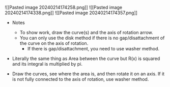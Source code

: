 ![[Pasted image 20240214174258.png]]
![[Pasted image 20240214174338.png]]
![[Pasted image 20240214174357.png]]

- Notes
	- To show work, draw the curve(s) and the axis of rotation arrow.
	- You can only use the disk method if there is no gap/disattachment of the curve on the axis of rotation.
		- If there is gap/disattachment, you need to use washer method.

- Literally the same thing as Area between the curve but R(x) is squared and its integral is multiplied by pi. 
- Draw the curves, see where the area is, and then rotate it on an axis. If it is not fully connected to the axis of rotation, use washer method.
